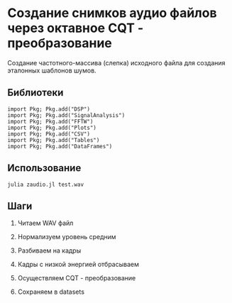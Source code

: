 # Создание снимков аудио файлов через октавное CQT - преобразование

Создание частотного-массива (слепка) исходного файла для создания эталонных шаблонов шумов.

## Библиотеки

```
import Pkg; Pkg.add("DSP")
import Pkg; Pkg.add("SignalAnalysis")
import Pkg; Pkg.add("FFTW")
import Pkg; Pkg.add("Plots")
import Pkg; Pkg.add("CSV")
import Pkg; Pkg.add("Tables")
import Pkg; Pkg.add("DataFrames")

```

## Использование

```
julia zaudio.jl test.wav

```

## Шаги

1. Читаем WAV файл

2. Нормализуем уровень средним

3. Разбиваем на кадры

4. Кадры с низкой энергией отбрасываем

5. Осуществляем CQT - преобразование

6. Сохраняем в datasets
